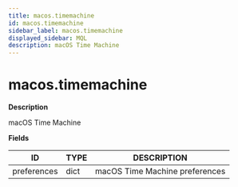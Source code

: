 ```yaml
---
title: macos.timemachine
id: macos.timemachine
sidebar_label: macos.timemachine
displayed_sidebar: MQL
description: macOS Time Machine
---
```


# macos.timemachine

**Description**

macOS Time Machine

**Fields**

| ID          | TYPE | DESCRIPTION                    |
| ----------- | ---- | ------------------------------ |
| preferences | dict | macOS Time Machine preferences |
